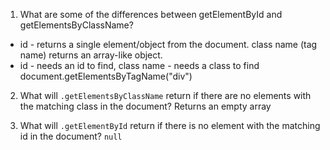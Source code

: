 1. What are some of the differences between getElementById and getElementsByClassName?
* id - returns a single element/object from the document. class name (tag name) returns an array-like object.
* id - needs an id to find, class name - needs a class to find
        document.getElementsByTagName("div")

2. What will `.getElementsByClassName` return if there are no elements with the matching class in the document?
Returns an empty array


3. What will `.getElementById` return if there is no element with the matching id in the document?
`null`